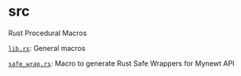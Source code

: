 # src

Rust Procedural Macros

[`lib.rs`](lib.rs): General macros

[`safe_wrap.rs`](safe_wrap.rs): Macro to generate Rust Safe Wrappers for Mynewt API
